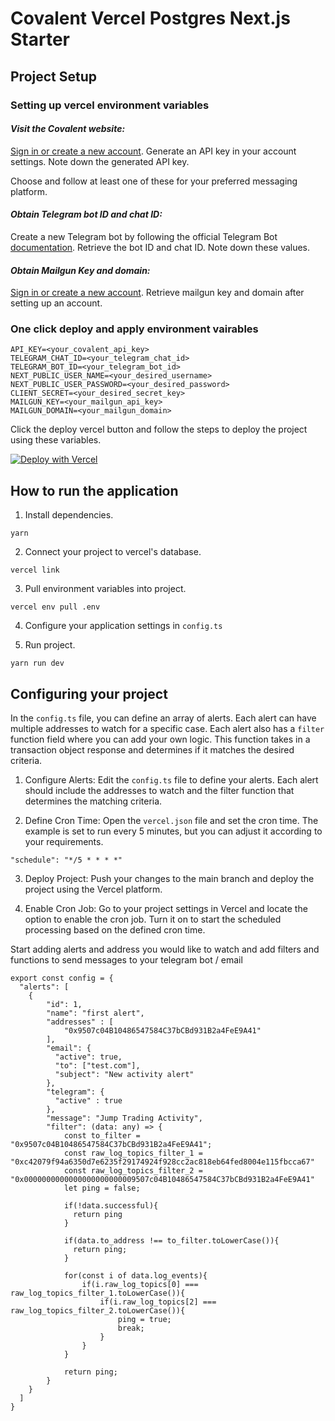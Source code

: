 
# Covalent Vercel Postgres Next.js Starter

## Project Setup

### Setting up vercel environment variables

#### *Visit the Covalent website:*
[Sign in or create a new account](https://www.covalenthq.com/platform).
Generate an API key in your account settings.
Note down the generated API key.

Choose and follow at least one of these for your preferred messaging platform.

#### *Obtain Telegram bot ID and chat ID:*

Create a new Telegram bot by following the official Telegram Bot [documentation](https://core.telegram.org/bots/api).
Retrieve the bot ID and chat ID. Note down these values.

#### *Obtain Mailgun Key and domain:*

[Sign in or create a new account](https://www.mailgun.com/).
Retrieve mailgun key and domain after setting up an account.

### One click deploy and apply environment vairables

```
API_KEY=<your_covalent_api_key>
TELEGRAM_CHAT_ID=<your_telegram_chat_id>
TELEGRAM_BOT_ID=<your_telegram_bot_id>
NEXT_PUBLIC_USER_NAME=<your_desired_username>
NEXT_PUBLIC_USER_PASSWORD=<your_desired_password>
CLIENT_SECRET=<your_desired_secret_key>
MAILGUN_KEY=<your_mailgun_api_key>
MAILGUN_DOMAIN=<your_mailgun_domain>
```

Click the deploy vercel button and follow the steps to deploy the project using these variables.

[![Deploy with Vercel](https://vercel.com/button)](https://vercel.com/new/clone?repository-url=https%3A%2F%2Fgithub.com%2Fnguyenlejoe%2Fcovalent-wallet-watcher&env=API_KEY,TELEGRAM_CHAT_ID,TELEGRAM_BOT_ID,NEXT_PUBLIC_USER_NAME,NEXT_PUBLIC_USER_PASSWORD,CLIENT_SECRET&stores=%5B%7B%22type%22%3A%22postgres%22%7D%5D)


## How to run the application

1. Install dependencies.
```
yarn
```

2. Connect your project to vercel's database.

```
vercel link
```

3. Pull environment variables into project.
```
vercel env pull .env
```

4. Configure your application settings in `config.ts`

5. Run project.
```
yarn run dev
```

## Configuring your project

In the `config.ts` file, you can define an array of alerts. Each alert can have multiple addresses to watch for a specific case. Each alert also has a `filter` function field where you can add your own logic. This function takes in a transaction object response and determines if it matches the desired criteria.

1. Configure Alerts: Edit the `config.ts` file to define your alerts. Each alert should include the addresses to watch and the filter function that determines the matching criteria.

2. Define Cron Time: Open the `vercel.json` file and set the cron time. The example is set to run every 5 minutes, but you can adjust it according to your requirements.

```
"schedule": "*/5 * * * *"
```

3. Deploy Project: Push your changes to the main branch and deploy the project using the Vercel platform.

4. Enable Cron Job: Go to your project settings in Vercel and locate the option to enable the cron job. Turn it on to start the scheduled processing based on the defined cron time.

Start adding alerts and address you would like to watch and add filters and functions to send messages to your telegram bot / email



```
export const config = {
  "alerts": [
    {
        "id": 1,
        "name": "first alert",
        "addresses" : [
            "0x9507c04B10486547584C37bCBd931B2a4FeE9A41"
        ],
        "email": {
          "active": true,
          "to": ["test.com"],
          "subject": "New activity alert"
        },
        "telegram": {
          "active" : true
        },
        "message": "Jump Trading Activity",
        "filter": (data: any) => {
            const to_filter = "0x9507c04B10486547584C37bCBd931B2a4FeE9A41";
            const raw_log_topics_filter_1 = "0xc42079f94a6350d7e6235f29174924f928cc2ac818eb64fed8004e115fbcca67"
            const raw_log_topics_filter_2 = "0x0000000000000000000000009507c04B10486547584C37bCBd931B2a4FeE9A41"
            let ping = false;

            if(!data.successful){
              return ping
            }

            if(data.to_address !== to_filter.toLowerCase()){
              return ping;
            }

            for(const i of data.log_events){
                if(i.raw_log_topics[0] === raw_log_topics_filter_1.toLowerCase()){
                    if(i.raw_log_topics[2] === raw_log_topics_filter_2.toLowerCase()){
                        ping = true;
                        break;
                    }
                }
            }

            return ping;
        }
    }
  ]
}
```

